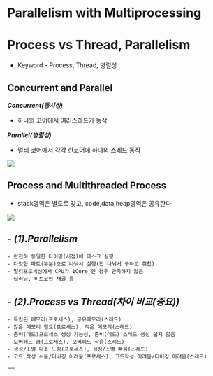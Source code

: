 # Parallelism with Multiprocessing


# Process vs Thread, Parallelism
- Keyword - Process, Thread, 병렬성



## Concurrent and Parallel
***Concurrent(동시성)***    
- 하나의 코어에서 여러스레드가 동작

***Parallel(병렬성)***
- 멀티 코어에서 각각 한코어에 하나의 스레드 동작     

<img src="https://i.imgur.com/rppOKFh.jpg">     


## Process and Multithreaded Process
- stack영역은 별도로 갖고, code,data,heap영역은 공유한다     

<img src="https://i.imgur.com/pQh9U5E.png">    







## - ***(1).Parallelism***
    - 완전히 동일한 타이밍(시점)에 태스크 실행
    - 다양한 파트(부분)으로 나눠서 실행(합 나눠서 구하고 취합)
    - 멀티프로세싱에서 CPU가 1Core 인 경우 만족하지 않음
    - 딥러닝, 비트코인 채굴 등

## - ***(2).Process vs Thread(차이 비교(중요))***
    - 독립된 메모리(프로세스), 공유메모리(스레드)
    - 많은 메모리 필요(프로세스), 적은 메모리(스레드)
    - 좀비(데드)프로세스 생성 가능성, 좀비(데드) 스레드 생성 쉽지 않음
    - 오버헤드 큼(프로세스), 오버헤드 작음(스레드)
    - 생성/소멸 다소 느림(프로세스), 생성/소멸 빠름(스레드)
    - 코드 작성 쉬움/디버깅 어려움(프로세스), 코드작성 어려움/디버깅 어려움(스레드)

"""
